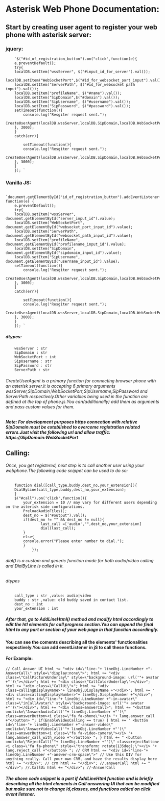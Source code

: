 # Asterisk Web Phone Documentation:
## Start by creating user agent to register your web phone with asterisk server:

### jquery:

        `$("#id_of_registration_button").on("click",function(e){
        e.preventDefault();
        try{
        localDB.setItem("wssServer", $("#input_id_for_server").val());
        localDB.setItem("WebSocketPort",$("#id_for_websocket_port_input").val());
        localDB.setItem("ServerPath", $("#id_for_websocket path input").val());
        localDB.setItem("profileName", $("#name").val());
        localDB.setItem("SipDomain",$("#domain").val());
        localDB.setItem("SipUsername", $("#username").val());
        localDB.setItem("SipPassword", $("#password").val());
        setTimeout(function(){
            console.log("Resgiter request sent.");
            CreateUserAgent(localDB.wssServer,localDB.SipDomain,localDB.WebSocketPort,localDB.ServerPath);
        }, 3000);
        }
        catch(err){
        
            setTimeout(function(){
            console.log("Resgiter request sent.");
            CreateUserAgent(localDB.wssServer,localDB.SipDomain,localDB.WebSocketPort,localDB.SipUsername,localDB.SipPassword,localDB.ServerPath);
        }, 3000);
        }
        }); `

### Vanilla JS:

        `document.getElementById("id_of_registration_button").addEventListener("click", function(e) {
        e.preventDefault();
        try{
        localDB.setItem("wssServer", document.getElementById("server_input_id").value);
        localDB.setItem("WebSocketPort", document.getElementById("websocket_port_input_id").value);
        localDB.setItem("ServerPath", document.getElementById("websocket_path_input_id").value);
        localDB.setItem("profileName", document.getElementById("profilename_input_id").value);
        localDB.setItem("SipDomain", document.getElementById("sipdomain_input_id").value);
        localDB.setItem("SipUsername", document.getElementById("username_input_id").value);
        setTimeout(function(){
            console.log("Resgiter request sent.");
            CreateUserAgent(localDB.wssServer,localDB.SipDomain,localDB.WebSocketPort,localDB.ServerPath);
        }, 3000);
        }
        catch(err){
        
            setTimeout(function(){
            console.log("Resgiter request sent.");
            CreateUserAgent(localDB.wssServer,localDB.SipDomain,localDB.WebSocketPort,localDB.SipUsername,localDB.SipPassword,localDB.ServerPath);
        }, 3000);
        }
        }); `

##### dtypes:

        wssServer : str
        SipDomain : str
        WebSocketPort : int
        SipUsername : str
        SipPassword : str
        ServerPath : str

###### CreateUserAgent is a primary function for connecting browser phone with an asterisk server.It is accepting 6 primary arguments wssServer,SipDomain,WebSocketPort,SipUsername,SipPassword snd ServerPath respectively.Other variables being used in the function are defined at the top of phone.js.You can(additionally) add them as arguments and pass custom values for them.

##### Note: For development purposes https connection with relative SipDomain must be established to overcome registration related errors.Just visit the following url and allow traffic: https://SipDomain:WebSocketPort

## Calling:

###### Once, you get registered, next step is to call another user using your webphone.The following code snippet can be used to do so:

        function dial([call_type,buddy,dest_no,your_extension]){
        DialByLine(call_type,buddy,dest_no,your_extension);
        }
        $("#call").on('click',function(){
            your_extension = 10 // may vary for different users depending on the asterisk side configurations.
            PreloadAudioFiles();
            dest_no = $("#output").val();
            if(dest_no != "" && dest_no != null){
                    last_call =['audio',"",dest_no,your_extension]
                    dial(last_call);
            }
            else{
            console.error("Please enter number to dial.");
            }
                });
                
###### dial() is a custom and generic function made for both audio/video calling and DialByLine is called in it.

###### dtypes

        call_type : str ,value: audio|video
        buddy : str ,value: old buddy saved in contact list.
        dest_no : int
        your_extension : int

##### After that, go to AddLineHtml() method and modify html accordingly to edit the htl elements for call progress section.You can append the final html to any part or section of your web page in that function accordingly.

#### You can see the coments describing all the elements' functionalities respectively.You can add eventListener in jS to call these functions.
#### For Example:

   `// Call Answer UI
    html += "<div id=\"line-"+ lineObj.LineNumber +"-AnswerCall\" style=\"display:none\">";
    html += "<div class=\"CallPictureUnderlay\" style=\"background-image: url('"+ avatar +"')\"></div>";
    html += "<div class=\"CallColorUnderlay\"></div>";
    html += "<div class=\"CallUi\">";
    html += "<div class=callingDisplayName>"+ lineObj.DisplayName +"</div>";
    html += "<div class=callingDisplayNumber>"+ lineObj.DisplayNumber +"</div>";
    html += "<div id=\"line-"+ lineObj.LineNumber +"-in-avatar\" class=\"inCallAvatar\" style=\"background-image: url('"+ avatar +"')\"></div>";
    html += "<div class=answerCall>";
    html += "<button onclick=\"AnswerAudioCall('"+ lineObj.LineNumber +"')\" class=answerButton><i class=\"fa fa-phone\"></i> "+ lang.answer_call +"</button> ";
    if(EnableVideoCalling == true) {
        html += " <button id=\"line-"+ lineObj.LineNumber +"-answer-video\" onclick=\"AnswerVideoCall('"+ lineObj.LineNumber +"')\" class=answerButton><i class=\"fa fa-video-camera\"></i> "+ lang.answer_call_with_video +"</button> ";
    }
    html += " <button onclick=\"RejectCall('"+ lineObj.LineNumber +"')\" class=rejectButton><i class=\"fa fa-phone\" style=\"transform: rotate(135deg);\"></i> "+ lang.reject_call +"</button> ";
    // CRM
    html += "<div id=\"line-"+ lineObj.LineNumber +"-answer-crm-space\">"
    // Use this DIV for anything really. Call your own CRM, and have the results display here
    html += "</div>"; // crm
    html += "</div>"; //.answerCall
    html += "</div>"; //.CallUi
    html += "</div>"; //-AnswerCall`

##### The above code snippet is a part if AddLineHtml function and is briefly describing all the html elements in Call answering UI that can be modified but make sure not to change id,classes, and functions added on click event listener.
